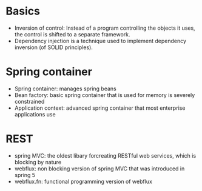 # Basics
- Inversion of control: Instead of a program controlling the objects it uses, the control is shifted to a separate framework.
- Dependency injection is a technique used to implement dependency inversion (of SOLID principles).

# Spring container
- Spring container: manages spring beans
- Bean factory: basic spring container that is used for memory is severely constrained
- Application context: advanced spring container that most enterprise applications use

# REST
- spring MVC: the oldest libary forcreating RESTful web services, which is blocking by nature
- webflux: non blocking version of spring MVC that was introduced in spring 5
- webflux.fn: functional programming version of webflux
